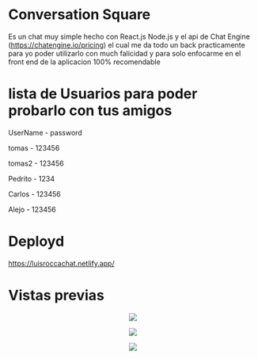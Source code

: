 # Conversation Square

 Es un chat muy simple hecho con React.js Node.js y el api de Chat Engine (https://chatengine.io/pricing) el cual me da todo un back practicamente para yo poder utilizarlo con much falicidad y para solo enfocarme en el front end de la aplicacion 100% recomendable

# lista de Usuarios para poder probarlo con tus amigos

UserName - password

tomas - 123456

tomas2 - 123456

Pedrito - 1234

Carlos - 123456

Alejo - 123456

# Deployd 

https://luisroccachat.netlify.app/

# Vistas previas

<p align="center" >
<img src="https://i.postimg.cc/L8LJZddk/Captura-web-26-12-2021-195929-luisroccachat-netlify-app.jpg"/>
</p>
<p align="center" >
<img src="https://i.postimg.cc/ydYx5kDn/Captura-web-26-12-2021-195848-luisroccachat-netlify-app.jpg"/>
</p>
<p align="center" >
<img src="https://i.postimg.cc/Rh20NdXb/Captura-web-26-12-2021-195821-luisroccachat-netlify-app.jpg"/>
</p>
